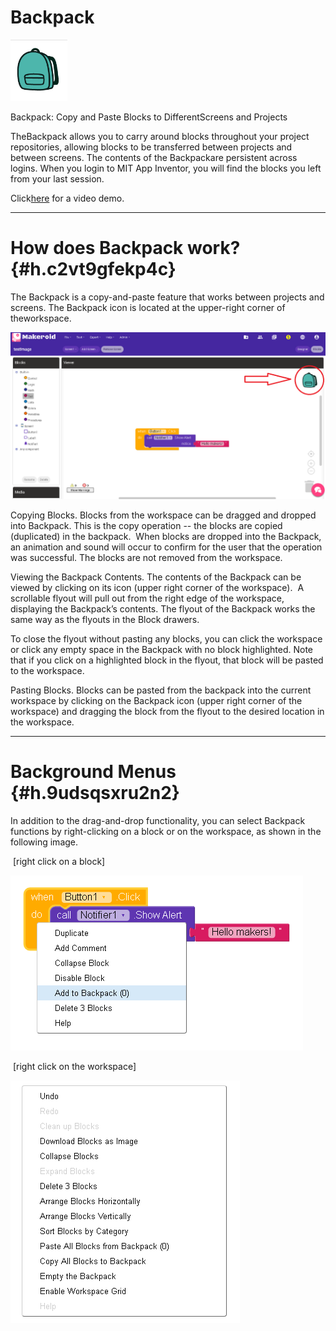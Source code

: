 # Backpack

![](/assets/backpack.png)

Backpack: Copy and Paste Blocks to DifferentScreens and Projects

TheBackpack allows you to carry around blocks throughout your project repositories, allowing blocks to be transferred between projects and between screens.  The contents of the Backpackare persistent across logins. When you login to MIT App Inventor, you will find the blocks you left from your last session.

Click[here](https://www.google.com/url?q=https://youtu.be/diQ8wJCYb6o&sa=D&ust=1513348208622000&usg=AFQjCNE2wsMEfVuWatdwdQ_waRH22z72cA) for a video demo.

---

# How does Backpack work? {#h.c2vt9gfekp4c}

The Backpack is a copy-and-paste feature that works between projects and screens. The Backpack icon is located at the upper-right corner of theworkspace.

![](/assets/backpack_doc.png)

Copying Blocks. Blocks from the workspace can be dragged and dropped into Backpack. This is the copy operation -- the blocks are copied \(duplicated\) in the backpack.  When blocks are dropped into the Backpack, an animation and sound will occur to confirm for the user that the operation was successful. The blocks are not removed from the workspace.



Viewing the Backpack Contents. The contents of the Backpack can be viewed by clicking on its icon \(upper right corner of the workspace\).  A scrollable flyout will pull out from the right edge of the workspace, displaying the Backpack’s contents. The flyout of the Backpack works the same way as the flyouts in the Block drawers.



To close the flyout without pasting any blocks, you can click the workspace or click any empty space in the Backpack with no block highlighted. Note that if you click on a highlighted block in the flyout, that block will be pasted to the workspace.



Pasting Blocks. Blocks can be pasted from the backpack into the current workspace by clicking on the Backpack icon \(upper right corner of the workspace\) and dragging the block from the flyout to the desired location in the workspace.  

---

# Background Menus {#h.9udsqsxru2n2}



In addition to the drag-and-drop functionality, you can select Backpack functions by right-clicking on a block or on the workspace, as shown in the following image.

 \[right click on a block\]

![](/assets/backpack_right_click_on_block.png)

 \[right click on the workspace\]

![](/assets/backpack_right_click.png)

